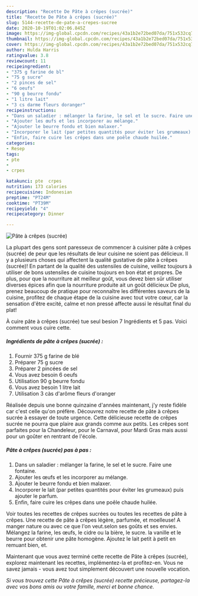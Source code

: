 ```yaml
---
description: "Recette De Pâte à crêpes (sucrée)"
title: "Recette De Pâte à crêpes (sucrée)"
slug: 5144-recette-de-pate-a-crepes-sucree
date: 2020-10-19T01:02:06.845Z
image: https://img-global.cpcdn.com/recipes/43a1b2e72bed07da/751x532cq70/pate-a-crepes-sucree-photo-principale-de-la-recette.jpg
thumbnail: https://img-global.cpcdn.com/recipes/43a1b2e72bed07da/751x532cq70/pate-a-crepes-sucree-photo-principale-de-la-recette.jpg
cover: https://img-global.cpcdn.com/recipes/43a1b2e72bed07da/751x532cq70/pate-a-crepes-sucree-photo-principale-de-la-recette.jpg
author: Hulda Harris
ratingvalue: 3.8
reviewcount: 11
recipeingredient:
- "375 g farine de bl"
- "75 g sucre"
- "2 pinces de sel"
- "6 oeufs"
- "90 g beurre fondu"
- "1 litre lait"
- "3 cs darme fleurs doranger"
recipeinstructions:
- "Dans un saladier : mélanger la farine, le sel et le sucre. Faire une fontaine."
- "Ajouter les œufs et les incorporer au mélange."
- "Ajouter le beurre fondu et bien malaxer."
- "Incorporer le lait (par petites quantités pour éviter les grumeaux) puis ajouter le parfum."
- "Enfin, faire cuire les crêpes dans une poêle chaude huilée."
categories:
- Resep
tags:
- pte
- 
- crpes

katakunci: pte  crpes 
nutrition: 173 calories
recipecuisine: Indonesian
preptime: "PT24M"
cooktime: "PT39M"
recipeyield: "4"
recipecategory: Dinner

---
```



![Pâte à crêpes (sucrée)](https://img-global.cpcdn.com/recipes/43a1b2e72bed07da/751x532cq70/pate-a-crepes-sucree-photo-principale-de-la-recette.jpg)

La plupart des gens sont paresseux de commencer à cuisiner pâte à crêpes (sucrée) de peur que les résultats de leur cuisine ne soient pas délicieux. Il y a plusieurs choses qui affectent la qualité gustative de pâte à crêpes (sucrée)! En partant de la qualité des ustensiles de cuisine, veillez toujours à utiliser de bons ustensiles de cuisine toujours en bon état et propres. De plus, pour que la nourriture ait meilleur goût, vous devez bien sûr utiliser diverses épices afin que la nourriture produite ait un goût délicieux De plus, prenez beaucoup de pratique pour reconnaître les différentes saveurs de la cuisine, profitez de chaque étape de la cuisine avec tout votre cœur, car la sensation d'être excité, calme et non pressé affecte aussi le résultat final du plat!

<!--inarticleads1-->

À cuire pâte à crêpes (sucrée) tue seul besion 7 Ingrédients et 5 pas. Voici comment vous cuire cette.

##### Ingrédients de pâte à crêpes (sucrée) :

1. Fournir 375 g farine de blé
1. Préparer 75 g sucre
1. Préparer 2 pincées de sel
1. Vous avez besoin 6 oeufs
1. Utilisation 90 g beurre fondu
1. Vous avez besoin 1 litre lait
1. Utilisation 3 càs d&#39;arôme fleurs d&#39;oranger


Réalisée depuis une bonne quinzaine d&#39;années maintenant, j&#39;y reste fidèle car c&#39;est celle qu&#39;on préfère. Découvrez notre recette de pâte à crêpes sucrée à essayer de toute urgence. Cette délicieuse recette de crêpes sucrée ne pourra que plaire aux grands comme aux petits. Les crêpes sont parfaites pour la Chandeleur, pour le Carnaval, pour Mardi Gras mais aussi pour un goûter en rentrant de l&#39;école. 

<!--inarticleads2-->

##### Pâte à crêpes (sucrée) pas à pas :

1. Dans un saladier : mélanger la farine, le sel et le sucre. Faire une fontaine.
1. Ajouter les œufs et les incorporer au mélange.
1. Ajouter le beurre fondu et bien malaxer.
1. Incorporer le lait (par petites quantités pour éviter les grumeaux) puis ajouter le parfum.
1. Enfin, faire cuire les crêpes dans une poêle chaude huilée.


Voir toutes les recettes de crêpes sucrées ou toutes les recettes de pâte à crêpes. Une recette de pâte à crêpes légère, parfumée, et moelleuse! A manger nature ou avec ce que l&#39;on veut.selon ses goûts et ses envies. Mélangez la farine, les œufs, le cidre ou la bière, le sucre. la vanille et le beurre pour obtenir une pâte homogène. Ajoutez le lait petit à petit en remuant bien, et. 

<!--inarticleads1-->

<p>
Maintenant que vous avez terminé cette recette de Pâte à crêpes (sucrée), explorez maintenant les recettes, implémentez-la et profitez-en. Vous ne savez jamais - vous avez tout simplement découvert une nouvelle vocation.
</p>

<p>
<i>Si vous trouvez cette Pâte à crêpes (sucrée) recette précieuse, partagez-la avec vos bons amis ou votre famille, merci et bonne chance.</i>
</p>
